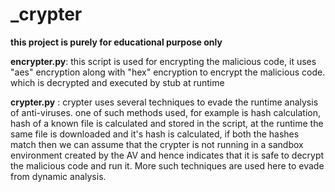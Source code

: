 # _crypter #

**this project is purely for educational purpose only**


**encrypter.py**: this script is used for encrypting the malicious code, it uses "aes" encryption along with "hex" encryption to
                  encrypt the malicious code. which is decrypted and executed by stub at runtime


**crypter.py**  : crypter uses several techniques to evade the runtime analysis of anti-viruses.
                  one of such methods used, 
                  for example is hash calculation, hash of a known file is calculated and stored in the script, at the runtime the same                       file is downloaded and it's hash is calculated, if both the hashes match then we can assume that the crypter is not                         running in a sandbox environment created by the AV and hence indicates that it is safe to decrypt the malicious code and                   run it.
                  More such techniques are used here to evade from dynamic analysis. 
